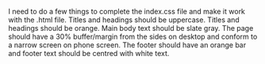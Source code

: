 I need to do a few things to complete the index.css file and make it work with the .html file.
Titles and headings should be uppercase.
Titles and headings should be orange.
Main body text should be slate gray.
The page should have a 30% buffer/margin from the sides on desktop and conform to a narrow screen on phone screen.
The footer should have an orange bar and footer text should be centred with white text.
